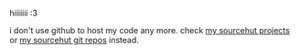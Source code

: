 <!--
**EGBland/EGBland** is a ✨ _special_ ✨ repository because its `README.md` (this file) appears on your GitHub profile.

Here are some ideas to get you started:

- 🔭 I’m currently working on ...
- 🌱 I’m currently learning ...
- 👯 I’m looking to collaborate on ...
- 🤔 I’m looking for help with ...
- 💬 Ask me about ...
- 📫 How to reach me: ...
- 😄 Pronouns: ...
- ⚡ Fun fact: ...
-->

hiiiiiii :3

i don't use github to host my code any more. check [my sourcehut projects](https://sr.ht/~mxnaco) or [my sourcehut git repos](https://git.sr.ht/~mxnaco) instead.


